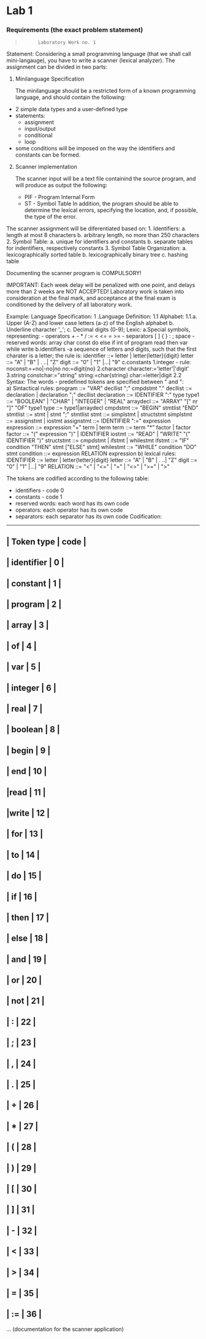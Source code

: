 # Lab 1


### Requirements (the exact problem statement)

> 			Laboratory Work no. 1

Statement: Considering a small programming language (that we shall call mini-langauge), you have to write a scanner (lexical analyzer). The assignment can be divided in two parts:

1. Minilanguage Specification

	The minilanguage should be a restricted form of a known programming language, and should contain the following:
- 2 simple data types and a user-defined type
- statements:
	- assignment
	- input/output
	- conditional
	- loop
- some conditions will be imposed on the way the identifiers and constants can be formed.

2. Scanner implementation

	The scanner input will be a text file containind the source program, and will produce as output the following:
	- PIF - Program Internal Form
	- ST  - Symbol Table
In addition, the program should be able to determine the lexical errors, specifying the location, and, if possible, the type of the error.

The scanner assignment will be diferentiated based on:
	1. Identifiers:
		a. length at most 8 characters
		b. arbitrary length, no more than 250 characters
	2. Symbol Table:
		a. unique for identifiers and constants
		b. separate tables for indentifiers, respectively 
		   constants
	3. Symbol Table Organization:
		a. lexicographically sorted table
		b. lexicographically binary tree
		c. hashing table

Documenting the scanner program is COMPULSORY!


IMPORTANT:
	  Each week delay will be penalized with one point, and delays more than 2 weeks are NOT ACCEPTED!
	  Laboratory work is taken into consideration at the final mark, and acceptance at the final exam is conditioned by the delivery of all laboratory work.


Example:
Language Specification:
 1 .Language Definition:
  1.1 Alphabet:
  1.1.a. Upper (A-Z) and lower case letters (a-z) of the English alphabet
      b. Underline character '_';
      c. Decimal digits (0-9);
  Lexic:
      a.Special symbols, representing:
	 - operators + - * / := < <= = >=
	 - separators [ ] { }  : ; space
	 - reserved words:
	    	array  char  const do else  if int  of program read 
		then var while write
      b.identifiers
	   -a sequence of letters and  digits, such that the first charater is a letter; the rule is:
	     identifier ::= letter | letter{letter}{digit}
	     letter ::= "A" | "B" | . ..| "Z"
	     digit ::= "0" | "1" |...| "9"
      c.constants
	 1.integer - rule:
	      noconst:=+no|-no|no
	      no:=digit{no}
	 2.character
	     character:='letter'|'digit'
	 3.string
	      constchar:="string"
	      string:=char{string}
	      char:=letter|digit
 2.2 Syntax:
	The words - predefined tokens are specified between " and ":	
a) Sintactical rules:
    program ::= "VAR" decllist ";" cmpdstmt "."
   decllist ::= declaration | declaration ";" decllist
declaration ::= IDENTIFIER ":" type
      type1 ::= "BOOLEAN" | "CHAR" | "INTEGER" | "REAL"
  arraydecl ::= "ARRAY" "[" nr "]" "OF" type1
      type  ::= type1|arraydecl
   cmpdstmt ::= "BEGIN" stmtlist "END"
   stmtlist ::= stmt | stmt ";" stmtlist
       stmt ::= simplstmt | structstmt
  simplstmt ::= assignstmt | iostmt
 assignstmt ::= IDENTIFIER ":=" expression
 expression ::= expression "+" term | term
       term ::= term "*" factor | factor
     factor ::= "(" expression ")" | IDENTIFIER
     iostmt ::= "READ" | "WRITE" "(" IDENTIFIER ")"
 structstmt ::= cmpdstmt | ifstmt | whilestmt
     ifstmt ::= "IF" condition "THEN" stmt ["ELSE" stmt]
  whilestmt ::= "WHILE" condition "DO" stmt
  condition ::= expression RELATION expression
b) lexical rules:
 IDENTIFIER ::= letter | letter{letter}{digit}
     letter ::= "A" | "B" | . ..| "Z"
      digit ::= "0" | "1" |...| "9"
   RELATION ::= "<" | "<=" | "=" | "<>" | ">=" | ">"

The tokens are codified according to the following table:
- identifiers	- code 0
- constants	- code  1
- reserved words: each word has its own code
- operators: each operator has its own code
- separators: each separator has its own code
Codification:
-------------------------
| Token type	|   code |
-------------------------
| identifier	|    0  |
-------------------------
| constant	|    1  |
-------------------------
| program       |    2  |
-------------------------
|  array	|    3  |
-------------------------
|    of		|    4  |
-------------------------
|    var	|    5  |
-------------------------
|  integer      |    6  |
-------------------------
|  real  	|    7  |
-------------------------
| boolean       |    8  |
-------------------------
| begin 	|    9  |
-------------------------
| end		|   10  |
-------------------------
|read		|   11  |
-------------------------
|write 		|   12  |
-------------------------
| for		|   13  |
-------------------------
| to		|   14  |
-------------------------
| do 		|   15  |
-------------------------
| if		|   16  |
-------------------------
| then		|   17  |
-------------------------
|  else  	|   18  |
-------------------------
| and		|   19  |
-------------------------
|  or		|   20  |
-------------------------
|  not		|   21  |
-------------------------
| :		|   22  |
-------------------------
| ;		|   23  |
-------------------------
| ,     	|   24  |
-------------------------
| .		|   25  |
-------------------------
| +		|   26  |
-------------------------
| * 		|   27  |
-------------------------
| (		|   28  |
-------------------------
| )		|   29  |
-------------------------
| [		|   30  |
-------------------------
| ]     	|   31  |
-------------------------
| -		|   32  |
-------------------------
| <     	|   33  |
-------------------------
| >		|   34  |
-------------------------
| =		|   35  |
-------------------------
| := 		|   36  |
-------------------------

... (documentation for the scanner application)
